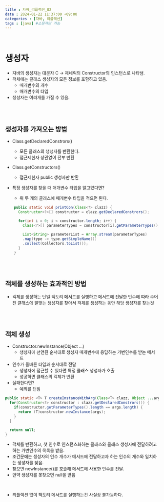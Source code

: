 ```yaml
---
title : 자바_리플랙션_02
date : 2024-01-22 11:37:00 +09:00
categories : [자바, 리플랙션]
tags : [java] #소문자만 가능
---
```



<br>

# 생성자 

- 자바의 생성자는 대문자 C -> 제네릭의 Constructor의 인스턴스로 나타냄.
- 객체에는 클래스 생성자의 모든 정보를 포함하고 있음.
  - 매개변수의 개수
  - 매개변수의 타입
- 생성자는 여러개를 가질 수 있음.

<br><br>


## 생성자를 가져오는 방법
- Class.getDeclaredConstrors()
  - 모든 클래스의 생성자를 반환한다.
  - 접근제한자 상관없이 전부 반환
- Class.getConstructors()
  - 접근제한자 public 생성자만 반환

- 특정 생성자를 찾을 때 매개변수 타입을 알고있다면?
  - 위 두 개의 클래스에 매개변수 타입을 적으면 된다.


```java
    public static void printCon(Class<?> clazz) {
      Constructor<?>[] constructor = clazz.getDeclaredConstrors();

      for(int i = 0; i < constructor.length; i++) {
        Class<?>[] parameterTypes = constructor[i].getParameterTypes();
        
        List<String> parameterList = Array.stream(parameterTypes)
        .map(type -> type.getSimpleName())
        .collect(Collectors.toList());
      }
    }
```

<br><br>

## 객체를 생성하는 효과적인 방법
- 객체를 생성하는 단일 팩토리 메서드를 실행하고 메서드에 전달한 인수에 따라 주어진 클래스에 알맞는 생성자를 찾아서 객체를 생성하는 동안 해당 생성자를 찾는것

<br><br>

## 객체 생성
- Constructor.newInstance(Object ...)
  - 생성자에 선언된 순서대로 생성자 매개변수에 응답하는 가변인수를 받는 메서드
- 인수가 올바른 타입과 순서대로 전달
  - 생성자에 접근할 수 있다면 특정 클래스 생성자가 호출
  - 성공하면 클래스의 객체가 반환
- 실패한다면?
  - 예외를 던짐

```java
public static <T> T createInstanceWithArg(Class<T> clazz, Object ...arg) {
  for(Constructor<?> constructor : clazz.getDeclaredConstrors()) {
    if(constructor.getParameterTypes().length == args.length) {
      return (T)constructor.newInstance(args);  
    }
  }

  return null;
}
```
- 객체를 반환하고, 첫 인수로 인스턴스화하는 클래스와 클래스 생성자에 전달하려고 하는 가변인수의 목록을 받음.
- 조건문에는 생성자의 인수 개수가 메서드에 전달하고자 하는 인수의 개수와 일치하는 생성자를 찾음.
- 찾으면 newInstance()를 호출해 메서드에 사용한 인수를 전달.
- 만약 생성자를 못찾으면 null을 받음

<br>

- 리플렉션 없이 팩토리 메서드를 실행하는건 사실상 불가능하다.
